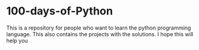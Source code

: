 # 100-days-of-Python
This is a repository for people who want to learn the python programming language. This also contains the projects with the solutions. I hope this will help you
